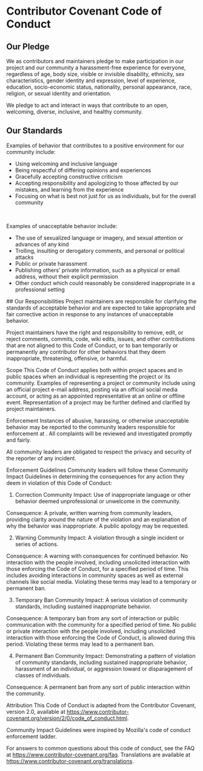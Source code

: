 # Contributor Covenant Code of Conduct
## Our Pledge
We as contributors and maintainers pledge to make participation in our project and our community a harassment-free experience for everyone, regardless of 
age, body size, visible or invisible disability, ethnicity, sex characteristics, gender identity and expression, level of experience, education,
socio-economic status, nationality, personal appearance, race, religion, or sexual identity and orientation.<br>

We pledge to act and interact in ways that contribute to an open, welcoming, diverse, inclusive, and healthy community.<br>

## Our Standards <br>

Examples of behavior that contributes to a positive environment for our community include: <br>
<ul>
<li>Using welcoming and inclusive language</li>
<li>Being respectful of differing opinions and experiences</li>
<li>Gracefully accepting constructive criticism</li>
<li>Accepting responsibility and apologizing to those affected by our mistakes, and learning from the experience</li>
<li>Focusing on what is best not just for us as individuals, but for the overall community</li>
</ul><br>

Examples of unacceptable behavior include:
<ul>
<li>The use of sexualized language or imagery, and sexual attention or advances of any kind</li>
<li>Trolling, insulting or derogatory comments, and personal or political attacks</li>
<li>Public or private harassment</li>
<li>Publishing others' private information, such as a physical or email address, without their explicit permission</li>
<li>Other conduct which could reasonably be considered inappropriate in a professional setting</li>
</ul>
## Our Responsibilities
Project maintainers are responsible for clarifying the standards of acceptable behavior and are expected to take appropriate and fair corrective action in response to any instances of unacceptable behavior.

Project maintainers have the right and responsibility to remove, edit, or reject comments, commits, code, wiki edits, issues, and other contributions that are not aligned to this Code of Conduct, or to ban temporarily or permanently any contributor for other behaviors that they deem inappropriate, threatening, offensive, or harmful.

Scope
This Code of Conduct applies both within project spaces and in public spaces when an individual is representing the project or its community. Examples of representing a project or community include using an official project e-mail address, posting via an official social media account, or acting as an appointed representative at an online or offline event. Representation of a project may be further defined and clarified by project maintainers.

Enforcement
Instances of abusive, harassing, or otherwise unacceptable behavior may be reported to the community leaders responsible for enforcement at . All complaints will be reviewed and investigated promptly and fairly.

All community leaders are obligated to respect the privacy and security of the reporter of any incident.

Enforcement Guidelines
Community leaders will follow these Community Impact Guidelines in determining the consequences for any action they deem in violation of this Code of Conduct:

1. Correction
Community Impact: Use of inappropriate language or other behavior deemed unprofessional or unwelcome in the community.

Consequence: A private, written warning from community leaders, providing clarity around the nature of the violation and an explanation of why the behavior was inappropriate. A public apology may be requested.

2. Warning
Community Impact: A violation through a single incident or series of actions.

Consequence: A warning with consequences for continued behavior. No interaction with the people involved, including unsolicited interaction with those enforcing the Code of Conduct, for a specified period of time. This includes avoiding interactions in community spaces as well as external channels like social media. Violating these terms may lead to a temporary or permanent ban.

3. Temporary Ban
Community Impact: A serious violation of community standards, including sustained inappropriate behavior.

Consequence: A temporary ban from any sort of interaction or public communication with the community for a specified period of time. No public or private interaction with the people involved, including unsolicited interaction with those enforcing the Code of Conduct, is allowed during this period. Violating these terms may lead to a permanent ban.

4. Permanent Ban
Community Impact: Demonstrating a pattern of violation of community standards, including sustained inappropriate behavior, harassment of an individual, or aggression toward or disparagement of classes of individuals.

Consequence: A permanent ban from any sort of public interaction within the community.

Attribution
This Code of Conduct is adapted from the Contributor Covenant, version 2.0, available at https://www.contributor-covenant.org/version/2/0/code_of_conduct.html.

Community Impact Guidelines were inspired by Mozilla's code of conduct enforcement ladder.

For answers to common questions about this code of conduct, see the FAQ at https://www.contributor-covenant.org/faq. Translations are available at https://www.contributor-covenant.org/translations.